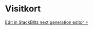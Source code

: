 # Visitkort

[Edit in StackBlitz next generation editor ⚡️](https://stackblitz.com/~/github.com/isak123isak/Visitkort)